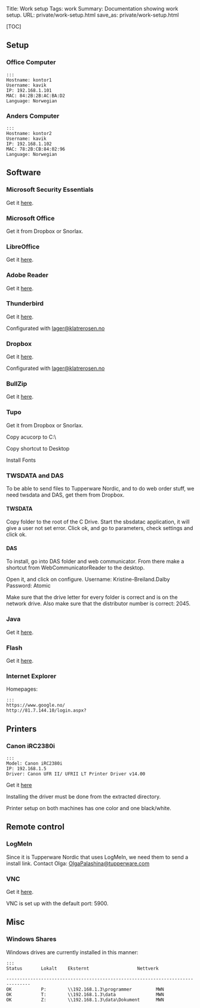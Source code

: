 Title: Work setup
Tags: work
Summary: Documentation showing work setup.
URL: private/work-setup.html
save_as: private/work-setup.html

[TOC]

## Setup

### Office Computer

    :::
    Hostname: kontor1
    Username: kavik
    IP: 192.168.1.101
    MAC: 84:2B:2B:AC:BA:D2
    Language: Norwegian

### Anders Computer

    :::
    Hostname: kontor2
    Username: kavik
    IP: 192.168.1.102
    MAC: 78:2B:CB:84:02:96
    Language: Norwegian

## Software

### Microsoft Security Essentials
Get it [here](http://windows.microsoft.com/nb-no/windows/security-essentials-download).

### Microsoft Office
Get it from Dropbox or Snorlax.

### LibreOffice
Get it [here](http://www.libreoffice.org/download/libreoffice-fresh/).

### Adobe Reader
Get it [here](http://get.adobe.com/reader/otherversions/).

### Thunderbird
Get it [here](http://www.mozilla.org/en-US/thunderbird/).

Configurated with lager@klatrerosen.no

### Dropbox
Get it [here](https://www.dropbox.com/install).

Configurated with lager@klatrerosen.no

### BullZip
Get it [here](http://www.bullzip.com/products/pdf/download.php).

### Tupo
Get it from Dropbox or Snorlax.

Copy acucorp to C:\

Copy shortcut to Desktop 

Install Fonts

### TWSDATA and DAS
To be able to send files to Tupperware Nordic, and to do web order stuff, we need twsdata and DAS, get them from Dropbox.

#### TWSDATA
Copy folder to the root of the C Drive.
Start the sbsdatac application, it will give a user not set error. 
Click ok, and go to parameters, check settings and click ok.

#### DAS
To install, go into DAS folder and web communicator. From there make a shortcut from WebCommunicatorReader to the desktop.

Open it, and click on configure.
Username: Kristine-Breiland.Dalby
Password: Atomic

Make sure that the drive letter for every folder is correct and is on the network drive.
Also make sure that the distributor number is correct: 2045.


### Java
Get it [here](http://java.com/en/download/manual.jsp).

### Flash
Get it [here](http://get.adobe.com/flashplayer/otherversions/).

### Internet Explorer
Homepages:
    
    :::
    https://www.google.no/
    http://81.7.144.10/login.aspx?

## Printers

### Canon iRC2380i

    :::
    Model: Canon iRC2380i
    IP: 192.168.1.5
    Driver: Canon UFR II/ UFRII LT Printer Driver v14.00

Get it [here](http://software.canon-europe.com/software/0043699_0010555.asp?model=)

Installing the driver must be done from the extracted directory.

Printer setup on both machines has one color and one black/white.



## Remote control

### LogMeIn
Since it is Tupperware Nordic that uses LogMeIn, we need them to send a install link.
Contact Olga: OlgaPalashina@tupperware.com

### VNC
Get it [here](http://www.tightvnc.com/download.php).

VNC is set up with the default port: 5900.

## Misc

### Windows Shares
Windows drives are currently installed in this manner:

    :::
    Status       Lokalt    Eksternt                  Nettverk

    -------------------------------------------------------------------------------
    OK           P:        \\192.168.1.3\programmer         MWN
    OK           T:        \\192.168.1.3\data               MWN
    OK           Z:        \\192.168.1.3\data\Dokument      MWN

